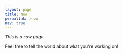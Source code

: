 ```yaml
---
layout: page
title: Now
permalink: /now
nav: true
---
```


*This is a now page.*

Feel free to tell the world about what you're working on!
